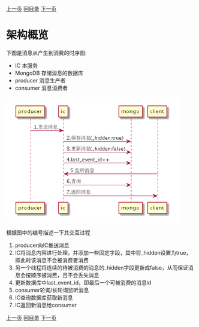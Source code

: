 [上一页](install.md)
[回目录](../../README.md)
[下一页](table.md)


# 架构概览
下图是消息从产生到消费的时序图:

* IC 本服务
* MongoDB 存储消息的数据库
* producer 消息生产者
* consumer 消息消费者

![时序图](../images/arch.png)

根据图中的编号描述一下其交互过程
1. producer向IC推送消息
2. IC将消息内容进行处理，并添加一些固定字段，其中将_hidden设置为true，即此时该消息不会被消费者消费
3. 另一个线程将连续的待被消费的消息的_hidden字段更新成false，从而保证消息会按顺序被消费，且不会丢失消息
4. 更新数据库中last_event_id，即最后一个可被消费的消息id
5. consumer轮询/长轮询监听消息
6. IC查询数据库获取新消息
7. IC返回新消息给consumer


[上一页](install.md)
[回目录](../../README.md)
[下一页](table.md)
